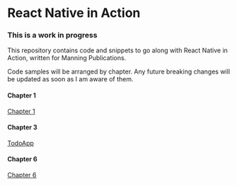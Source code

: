 # React Native in Action

### This is a work in progress

This repository contains code and snippets to go along with React Native in Action, written for Manning Publications.

Code samples will be arranged by chapter. Any future breaking changes will be updated as soon as I am aware of them.

#### Chapter 1

[Chapter 1](https://github.com/dabit3/react-native-in-action/tree/chapter1)


#### Chapter 3

[TodoApp](https://github.com/dabit3/react-native-in-action/tree/chapter3)

#### Chapter 6

[Chapter 6](https://github.com/dabit3/react-native-in-action/tree/chapter6)
